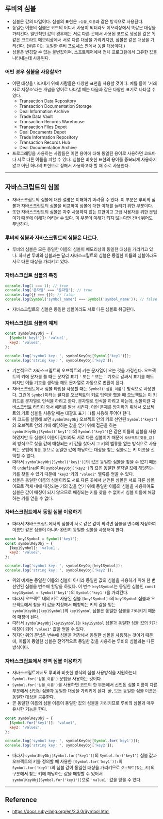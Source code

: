 ## 루비의 심볼
- 심볼은 값의 타입이다. 심볼의 표현은 `:심볼_이름`과 같은 방식으로 사용된다.
- 동일한 이름의 심볼은 코드의 어디서 사용이 되더라도 메모리상에서 똑같은 대상을 가리킨다. 일반적인 값의 경우에는 서로 다른 곳에서 사용된 코드로 생성된 값은 똑같은 코드라도 메모리상에서 서로 다른 대상을 가리키지만, 심볼은 같은 대상을 가리킨다. (물론 이는 동일한 루비 프로세스 안에서 동일 대상이다.)
- 심볼은 변경할 수 없는 불변값이며, 소프트웨어에서 전체 프로그램에서 고유한 값을 나타내는데 사용된다.

### 어떤 경우 심볼을 사용할까?
- 어떤 대상을 나타내기 위해 사람들은 다양한 표현을 사용할 것이다. 예를 들어 '거래 자료 저장소'라는 개념을 영어로 나타낼 때는 다음과 같은 다양한 표기로 나타낼 수 있다.
  - Transaction Data Repository
  - Transaction Documentation Storage
  - Deal Information Archive
  - Trade Data Vault
  - Transaction Records Warehouse
  - Transaction Files Depot
  - Deal Documents Depot
  - Trade Information Repository
  - Transaction Records Hub
  - Deal Documentation Archive
- 프로그래밍을 사용하는 사람들은 이런 용어에 대해 통일된 용어로 사용하면 코드마다 서로 다른 이름을 피할 수 있다. 심볼은 비슷한 표현의 용어를 중복되게 사용하지 않고 어떤 하나의 표현으로 정해서 사용하고자 할 때 주로 사용한다.

---

## 자바스크립트의 심볼
- 자바스크립트의 심볼에 대한 설명은 이해하기 어려울 수 있다. 이 부분은 루비의 심볼과 자바스크립트의 심볼을 비교하여 심볼에 대한 이해를 늘리기 위한 부분이다.
- 또한 자바스크립트의 심볼은 자주 사용하지 않는 표현이고 고급 사용자를 위한 문법이기 때문에 이해가 어려울 수 있다. 이 부분이 이해가 되지 않는다면 건너 뛰어도 무방하다.

### 루비의 심볼과 자바스크립트의 심볼은 다르다.
- 루비의 심볼은 모든 동일한 이름의 심볼이 메모리상의 동일한 대상을 가리키고 있다. 하지만 루비의 심볼과는 달리 자바스크립트의 심볼은 동일한 이름의 심볼이라도 서로 다른 대상을 가리키고 있다.

### 자바스크립트 심볼의 특징
```js
console.log(1 === 1); // true
console.log('문자열' === '문자열'); // true
console.log({} === {}); // false
console.log(Symbol('symbol_name') === Symbol('symbol_name')); // false
```
- 자바스크립트의 심볼은 동일한 심볼이라도 서로 다른 심볼로 취급된다.

### 자바스크립트 심볼의 예제
```js
const symbolKeyObj = {
  [Symbol('key1')]: 'value1',
  key2: 'value2',
};

console.log('symbol key: ', symbolKeyObj[Symbol('key1')]);
console.log('string key: ', symbolKeyObj['key2']);
```
- 기본적으로 자바스크립트의 오브젝트의 키는 문자열이 오는 것을 가정한다. 오브젝트의 키에 문자를 쓸 때는 문자열 표기 `'` 또는 `"` 또는 ``` ` ```  기호로 감싸서 표기를 해도 되지만 이들 기호를 생략을 해도 문자열로 자동으로 변환이 된다.
- 자바스크립트에서 심볼 타입을 사용할 때는 `Symbol('심볼_이름')` 방식으로 사용한다. 그런데 `Symbol`이라는 글자를 오브젝트의 키로 입력을 했을 때 오브젝트는 이 키워드를 문자열로 인식을 하려고 한다. 문자열로 인식을 하려고 하는데, 심볼이란 자바스크립트 타입이 와서 에러를 발생 시킨다. 이런 문제를 방지하기 위해서 오브젝트의 키로 심볼을 사용할 때는 대괄호 표기 `[]`를 사용해 주어야 한다.
- 위 코드를 실행해 보면 `symbolKeyObj` 오브젝트 안의 키로 선언된 `Symbol('key1')`와 오브젝트 안의 키에 해당하는 값을 얻기 위해 접근을 하는 `symbolKeyObj[Symbol('key1')]`의 `Symbol('key1')`은 같은 이름의 심볼을 사용하였지만 두 심볼이 이름이 같더라도 서로 다른 심볼이기 때문에 `오브젝트[찾을_값]`의 방식으로 찾을 값에 매칭되는 키 값을 찾아서 그 키의 벨류를 얻는 방식으로 사용되는 문법에 `찾을_값`으로 동일한 값에 해당하는 대상을 찾는 심볼로는 키 이름을 선택할 수 없다.
- 따라서 `symbolKeyObj[Symbol('key1')]`의 값은 동일한 심볼을 찾을 수 없기 때문에 `undefined`이며 `symbolKeyObj['key2']`의 값은 동일한 문자열 값에 해당하는 키를 찾을 수 있기 때문에 `'key2'`키의 `'value2'` 벨류를 얻을 수 있다.
- 심볼은 동일한 이름의 심볼이라도 서로 다른 곳에서 선언된 심볼은 서로 다른 심볼이므로 객체 내에 매칭되는 키의 값을 얻기 위해 동일한 이름의 심볼을 사용하여도 심볼은 값이 매칭이 되지 않으므로 매칭되는 키를 찾을 수 없어서 심볼 이름에 해당하는 키를 얻을 수 없다.

### 자바스크립트에서 동일 심볼 이용하기
- 따라서 자바스크립트에서의 심볼이 서로 같은 값이 되려면 심볼을 변수에 저장하여 이름만 같은 심볼이 아니라 완전히 동일한 심볼을 사용해야 한다.
```js
const key1Symbol = Symbol('key1');
const symbolKeyObj = {
  [key1Symbol]: 'value1',
  key2: 'value2',
};

console.log('symbol key: ', symbolKeyObj[key1Symbol]);
console.log('string key: ', symbolKeyObj['key2']);
```
- 위의 예제는 동일한 이름의 심볼이 아니라 동일한 값의 심볼을 사용하기 위해 한 번 선언된 심볼을 변수에 할당을 하였다. 이 변수 `key1Symbol`는 동일한 심볼인 `const key1Symbol = Symbol('key1')`의 `Symbol('key1')`을 가리킨다.
- 따라서 오브젝트 내의 키로 사용된 심볼 `[key1Symbol]:`의 `key1Symbol` 심볼과 오브젝트에서 찾을 키 값을 지정해서 매칭되는 키의 값을 얻는 `symbolKeyObj[key1Symbol]`의 `key1Symbol` 심볼은 동일한 심볼을 가리키기 때문에 매칭이 된다.
- 따라서 `symbolKeyObj[key1Symbol]`는 `key1Symbol` 심볼과 동일한 심볼 값의 키가 매칭이 되어 `'value1'` 값을 얻을 수 있다.
- 하지만 위의 문법은 변수에 심볼을 저장해서 동일한 심볼을 사용하는 것이기 때문에, 이름이 동일한 심볼은 전역적으로 동일한 값을 사용하는 루비의 심볼과는 다른 방식이다.

### 자바스크립트에서 전역 심볼 이용하기
- 자바스크립트에서도 루비와 비슷한 방식의 심볼 사용방식을 지원하는데 `Symbol.for('심볼_이름')` 문법을 사용하는 것이다.
- `Symbol.for('심볼_이름')`을 사용하면 코드의 한 부분에서 선언된 심볼 이름이 다른 부분에서 선언된 심볼과 동일한 대상을 가리키게 된다. 곧, 모든 동일한 심볼 이름은 동일한 대상을 공유한다.
- 곧 동일한 이름의 심볼 이름이 동일한 값의 심볼을 가리키므로 루비의 심볼과 매우 유사한 기능을 한다.
```js
const symbolKeyObj = {
  [Symbol.for('key1')]: 'value1',
  key2: 'value2',
};

console.log('symbol key: ', symbolKeyObj[Symbol.for('key1')]);
console.log('string key: ', symbolKeyObj['key2']);
```
- 따라서 `symbolKeyObj[Symbol.for('key1')]`의 `Symbol.for('key1')` 심볼 값과 오브젝트의 키를 정의할 때 사용한 `[Symbol.for('key1')]:`의 `Symbol.for('key1')`의 심볼 값이 동일한 대상을 가리키므로 `오브젝트[찾는_키]`의 구분에서 찾는 키에 해당하는 값을 매칭할 수 있어서 `symbolKeyObj[Symbol.for('key1')]`으로 `'value1'` 값을 얻을 수 있다.

---

## Reference
- https://docs.ruby-lang.org/en/2.3.0/Symbol.html